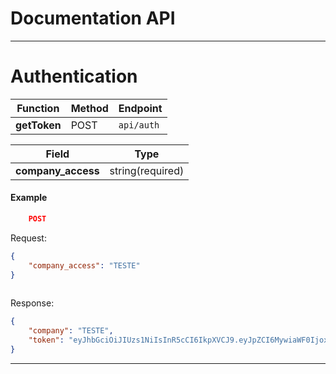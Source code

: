 # Documentation API
---

# Authentication

| Function        | Method | Endpoint       |           
| --------------| ------ | -------------- |
| **getToken**     | POST   | `api/auth`    |

| Field               | Type                         |
| --------------------| ---------------------------- |
| **company_access**     | string(required)          |

#### Example

```json
    POST
```

Request:
```json
{
	"company_access": "TESTE"
}
  
```
Response:
```json
{
	"company": "TESTE",
	"token": "eyJhbGciOiJIUzs1NiIsInR5cCI6IkpXVCJ9.eyJpZCI6MywiaWF0IjoxNjg4vDgxNzEzLCJleHAiOjE3MTcyODE3MTN9.Xqr1NTaqDtqQ_bY4Y5HCPTmpwxMDe_oagrRwyfmIINU"
}
```
---
